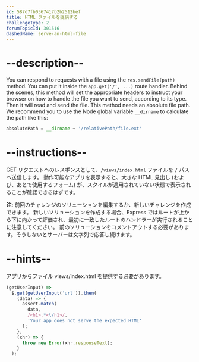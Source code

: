```yaml
---
id: 587d7fb0367417b2b2512bef
title: HTML ファイルを提供する
challengeType: 2
forumTopicId: 301516
dashedName: serve-an-html-file
---
```


# --description--

You can respond to requests with a file using the `res.sendFile(path)` method. You can put it inside the `app.get('/', ...)` route handler. Behind the scenes, this method will set the appropriate headers to instruct your browser on how to handle the file you want to send, according to its type. Then it will read and send the file. This method needs an absolute file path. We recommend you to use the Node global variable `__dirname` to calculate the path like this:

```js
absolutePath = __dirname + '/relativePath/file.ext'
```

# --instructions--

GET リクエストへのレスポンスとして、`/views/index.html` ファイルを `/` パスへ送信します。 動作可能なアプリを表示すると、大きな HTML 見出し (および、あとで使用するフォーム) が、スタイルが適用されていない状態で表示されることが確認できるはずです。

**注:** 前回のチャレンジのソリューションを編集するか、新しいチャレンジを作成できます。 新しいソリューションを作成する場合、Express ではルートが上から下に向かって評価され、最初に一致したルートのハンドラーが実行されることに注意してください。 前のソリューションをコメントアウトする必要があります。そうしないとサーバーは文字列で応答し続けます。

# --hints--

アプリからファイル views/index.html を提供する必要があります。

```js
(getUserInput) =>
  $.get(getUserInput('url')).then(
    (data) => {
      assert.match(
        data,
        /<h1>.*<\/h1>/,
        'Your app does not serve the expected HTML'
      );
    },
    (xhr) => {
      throw new Error(xhr.responseText);
    }
  );
```

